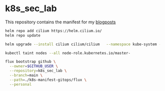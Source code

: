 # k8s_sec_lab

This repository contains the manifest for my [blogposts](https://devopstales.github.io/?utm_source=github&utm_medium=link&utm_campaign=k8s_sec_lab)

```bash
helm repo add cilium https://helm.cilium.io/
helm repo update

helm upgrade --install cilium cilium/cilium   --namespace kube-system -f values.yaml

kubectl taint nodes --all node-role.kubernetes.io/master-
```

```bash
flux bootstrap github \
  --owner=$GITHUB_USER \
  --repository=k8s_sec_lab \
  --branch=main \
  --path=./k8s-manifest-gitops/flux \
  --personal
```
